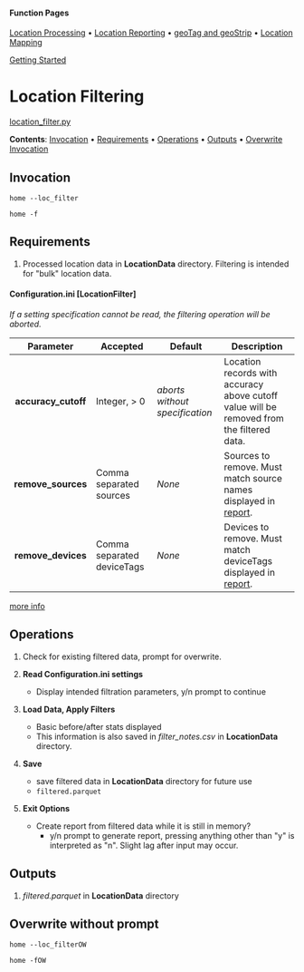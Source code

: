 #### Function Pages
[Location Processing](/docs/Location%20Processing.md)
• [Location Reporting](/docs/Location%20Reporting.md)
• [geoTag and geoStrip](/docs/geoTag.md)
• [Location Mapping](/docs/Mapping.md)

[Getting Started](/docs#getting-started)


# Location Filtering

[location_filter.py](/src/GLU/location_filter.py)

**Contents**:
[Invocation](#invocation) • [Requirements](#requirements) • 
[Operations](#operations) • [Outputs](#outputs) • [Overwrite Invocation](#overwrite-without-prompt)

## Invocation

`home --loc_filter`

`home -f`

## Requirements

1.  Processed location data in **LocationData** directory. Filtering is intended for "bulk" location data.

#### Configuration.ini  \[LocationFilter\]
*If a setting specification cannot be read, the filtering operation will be aborted.*

| Parameter | Accepted | Default | Description |
| :----: | --- | --- | --- |
| **accuracy_cutoff** | Integer, > 0 | *aborts without specification* | Location records with accuracy above cutoff value will be removed from the filtered data. |
| **remove_sources** | Comma separated sources  | *None* | Sources to remove. Must match source names displayed in [report](/docs/Location%20Reporting.md#sample-report). |
| **remove_devices** | Comma separated deviceTags | *None* | Devices to remove.  Must match deviceTags displayed in [report](/docs/Location%20Reporting.md#sample-report). |
[more info](/docs#locationfilter)

## Operations

1. Check for existing filtered data, prompt for overwrite.

2. **Read Configuration.ini settings**
	- Display intended filtration parameters, y/n prompt to continue

3. **Load Data, Apply Filters**
	- Basic before/after stats displayed
	- This information is also saved in *filter_notes.csv* in **LocationData** directory.

4. **Save**
	- save filtered data in **LocationData** directory for future use
	- `filtered.parquet`
	
5. **Exit Options**
	- Create report from filtered  data while it is still in memory?
		- y/n prompt to generate report, pressing anything other than "y" is interpreted as "n". Slight lag after input may occur.

## Outputs

1. *filtered.parquet* in **LocationData** directory

## Overwrite without prompt

`home --loc_filterOW`

`home -fOW`
